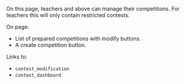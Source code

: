 
On this page, teachers and above can manage their competitions. For teachers
this will only contain restricted contests.

On page:
- List of prepared competitions with modify buttons.
- A create competition button.

Links to:
- `contest_modification`
- `contest_dashboard`


